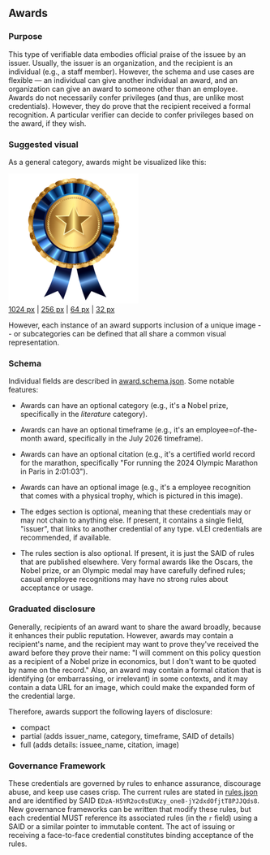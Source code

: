 ## Awards

### Purpose
This type of verifiable data embodies official praise of the issuee by an issuer. Usually, the issuer is an organization, and the recipient is an individual (e.g., a staff member). However, the schema and use cases are flexible &mdash; an individual can give another individual an award, and an organization can give an award to someone other than an employee. Awards do not necessarily confer privileges (and thus, are unlike most credentials). However, they do prove that the recipient received a formal recognition. A particular verifier can decide to confer privileges based on the award, if they wish.

### Suggested visual
As a general category, awards might be visualized like this: 

![suggested org award visual](award-256.png)<br>
[1024 px](award-1024.png) | [256 px](award-256.png) | [64 px](award-64.png) | [32 px](award-32.png)

However, each instance of an award supports inclusion of a unique image -- or subcategories can be defined that all share a common visual representation.

### Schema
Individual fields are described in [award.schema.json](award.schema.json). Some notable features:

* Awards can have an optional category (e.g., it's a Nobel prize, specifically in the *literature* category).

* Awards can have an optional timeframe (e.g., it's an employee=of-the-month award, specifically in the July 2026 timeframe).

* Awards can have an optional citation (e.g., it's a certified world record for the marathon, specifically "For running the 2024 Olympic Marathon in Paris in 2:01:03").

* Awards can have an optional image (e.g., it's a employee recognition that comes with a physical trophy, which is pictured in this image).

* The edges section is optional, meaning that these credentials may or may not chain to anything else. If present, it contains a single field, "issuer", that links to another credential of any type. vLEI credentials are recommended, if available.

* The rules section is also optional. If present, it is just the SAID of rules that are published elsewhere. Very formal awards like the Oscars, the Nobel prize, or an Olympic medal may have carefully defined rules; casual employee recognitions may have no strong rules about acceptance or usage.

### Graduated disclosure
Generally, recipients of an award want to share the award broadly, because it enhances their public reputation. However, awards may contain a recipient's name, and the recipient may want to prove they've received the award before they prove their name: "I will comment on this policy question as a recipient of a Nobel prize in economics, but I don't want to be quoted by name on the record." Also, an award may contain a formal citation that is identifying (or embarrassing, or irrelevant) in some contexts, and it may contain a data URL for an image, which could make the expanded form of the credential large.

Therefore, awards support the following layers of disclosure:

* compact
* partial (adds issuer_name, category, timeframe, SAID of details)
* full (adds details: issuee_name, citation, image)

### Governance Framework

These credentials are governed by rules to enhance assurance, discourage abuse, and keep use cases crisp. The current rules are stated in [rules.json](rules.json) and are identified by SAID `EDzA-H5YR2oc0sEUKzy_one8-jY2dxdOfjtT8PJJQds8`. New governance frameworks can be written that modify these rules, but each credential MUST reference its associated rules (in the `r` field) using a SAID or a similar pointer to immutable content. The act of issuing or receiving a face-to-face credential constitutes binding acceptance of the rules.

